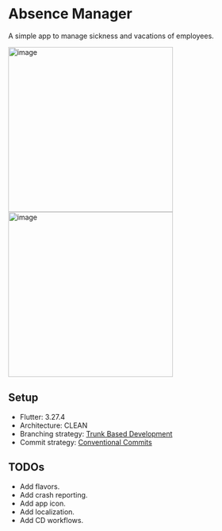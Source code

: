 # Absence Manager

A simple app to manage sickness and vacations of employees.

<img width="332" alt="image" src="https://github.com/user-attachments/assets/5edc4343-4fc3-485b-b72a-7a5cfe52e7e1" />

<img width="332" alt="image" src="https://github.com/user-attachments/assets/fe39b3d0-22cb-43c1-9b2c-3eb20d5e261b" />


## Setup

- Flutter: 3.27.4
- Architecture: CLEAN
- Branching strategy: [Trunk Based Development](https://trunkbaseddevelopment.com)
- Commit strategy: [Conventional Commits](https://www.conventionalcommits.org/en/v1.0.0/)


## TODOs

- Add flavors.
- Add crash reporting.
- Add app icon.
- Add localization.
- Add CD workflows.
